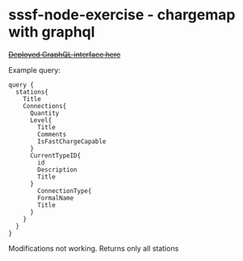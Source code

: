 # sssf-node-exercise - chargemap with graphql

~~[Deployed GraphQL interface here](http://first-node-env.jelastic.metropolia.fi/graphql)~~

Example query:
```
query {
  stations{
    Title
    Connections{
      Quantity
      Level{
        Title
        Comments
        IsFastChargeCapable
      }
      CurrentTypeID{
        id
      	Description
        Title
      }
    	ConnectionType{
        FormalName
        Title
      }
    }
  }
}

```

Modifications not working. Returns only all stations
